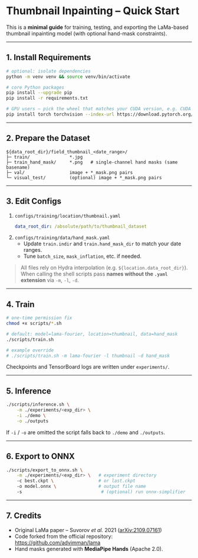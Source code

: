 # Thumbnail Inpainting – Quick Start

This is a **minimal guide** for training, testing, and exporting the LaMa-based thumbnail inpainting model (with optional hand-mask constraints).

---

## 1. Install Requirements
```bash
# optional: isolate dependencies
python -m venv venv && source venv/bin/activate

# core Python packages
pip install --upgrade pip
pip install -r requirements.txt

# GPU users – pick the wheel that matches your CUDA version, e.g. CUDA 11.8
pip install torch torchvision --index-url https://download.pytorch.org/whl/cu118
```

---

## 2. Prepare the Dataset
```
${data_root_dir}/field_thumbnail_<date_range>/
├─ train/               *.jpg
├─ train_hand_mask/     *.png   # single-channel hand masks (same basename)
├─ val/                 image + *_mask.png pairs
└─ visual_test/         (optional) image + *_mask.png pairs
```

---

## 3. Edit Configs
1. `configs/training/location/thumbnail.yaml`
   ```yaml
   data_root_dir: /absolute/path/to/thumbnail_dataset
   ```
2. `configs/training/data/hand_mask.yaml`
   * Update `train.indir` and `train.hand_mask_dir` to match your date ranges.
   * Tune `batch_size`, `mask_inflation`, etc. if needed.

> All files rely on Hydra interpolation (e.g. `${location.data_root_dir}`). When calling the shell scripts pass **names without the `.yaml` extension** via `-m`, `-l`, `-d`.

---

## 4. Train
```bash
# one-time permission fix
chmod +x scripts/*.sh

# default: model=lama-fourier, location=thumbnail, data=hand_mask
./scripts/train.sh

# example override
# ./scripts/train.sh -m lama-fourier -l thumbnail -d hand_mask
```
Checkpoints and TensorBoard logs are written under `experiments/`.

---

## 5. Inference
```bash
./scripts/inference.sh \
    -m ./experiments/<exp_dir> \
    -i ./demo \
    -o ./outputs
```
If `-i` / `-o` are omitted the script falls back to `./demo` and `./outputs`.

---

## 6. Export to ONNX
```bash
./scripts/export_to_onnx.sh \
    -m ./experiments/<exp_dir> \   # experiment directory
    -c best.ckpt \                 # or last.ckpt
    -o model.onnx \                # output file name
    -s                              # (optional) run onnx-simplifier
```

---

## 7. Credits
* Original LaMa paper – Suvorov *et al.* 2021 ([arXiv:2109.07161](https://arxiv.org/abs/2109.07161))
* Code forked from the official repository: <https://github.com/advimman/lama>
* Hand masks generated with **MediaPipe Hands** (Apache 2.0).
